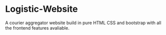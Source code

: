 # Logistic-Website
A courier aggregator website build in pure HTML CSS and bootstrap with all the frontend features avaliable.
